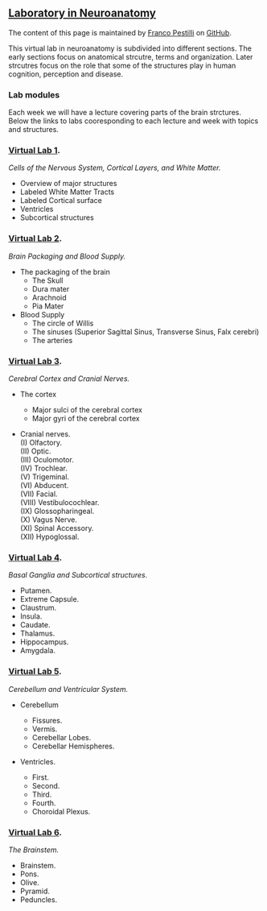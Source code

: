 ## [Laboratory in Neuroanatomy](https://francopestilli.github.io/neuroanat-class/)

The content of this page is maintained by [Franco Pestilli](https://liberalarts.utexas.edu/psychology/faculty/fp4834) on [GitHub](https://github.com/francopestilli/neuroanat-class/edit/main/README.md).

This virtual lab in neuroanatomy is subdivided into different sections. The early sections focus on anatomical strcutre, terms and organization. Later strcutres focus on the role that some of the structures play in human cognition, perception and disease.

### Lab modules

Each week we will have a lecture covering parts of the brain strctures. Below the links to labs cooresponding to each lecture and week with topics and structures.

### [Virtual Lab 1](Lab_1.md).  
*Cells of the Nervous System, Cortical Layers, and White Matter.*
- Overview of major structures
- Labeled White Matter Tracts
- Labeled Cortical surface
- Ventricles
- Subcortical structures

### [Virtual Lab 2](Lab_2.md).  
*Brain Packaging and Blood Supply.*
- The packaging of the brain
  - The Skull 
  - Dura mater
  - Arachnoid
  - Pia Mater
- Blood Supply
  - The circle of Willis
  - The sinuses (Superior Sagittal Sinus, Transverse Sinus, Falx cerebri)
  - The arteries

### [Virtual Lab 3](Lab_3.md).  
*Cerebral Cortex and Cranial Nerves.*
- The cortex
  - Major sulci of the cerebral cortex
  - Major gyri of the cerebral cortex
  
- Cranial nerves.  
  (I) Olfactory.  
  (II) Optic.  
  (III) Oculomotor.  
  (IV) Trochlear.  
  (V) Trigeminal.  
  (VI) Abducent.  
  (VII) Facial.  
  (VIII) Vestibulocochlear.  
  (IX) Glossopharingeal.  
  (X) Vagus Nerve.  
  (XI) Spinal Accessory.  
  (XII) Hypoglossal.  

### [Virtual Lab 4](Lab_4.md).  
*Basal Ganglia and Subcortical structures.*

- Putamen.
- Extreme Capsule.
- Claustrum.
- Insula.
- Caudate.
- Thalamus.
- Hippocampus.
- Amygdala.

### [Virtual Lab 5](Lab_5.md).  
*Cerebellum and Ventricular System.*

- Cerebellum
  - Fissures.
  - Vermis.
  - Cerebellar Lobes.
  - Cerebellar Hemispheres.
  
- Ventricles.
  - First. 
  - Second. 
  - Third.
  - Fourth. 
  - Choroidal Plexus.

### [Virtual Lab 6](Lab_6.md).  
*The Brainstem.*

- Brainstem. 
- Pons.
- Olive.
- Pyramid.
- Peduncles.




